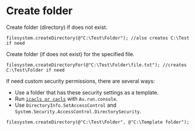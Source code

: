 # Create folder

Create folder (directory) if does not exist.

```
filesystem.createDirectory(@"C:\Test\Folder"); //also creates C:\Test if need
```

Create folder (if does not exist) for the specified file.

```
filesystem.createDirectoryFor(@"C:\Test\Folder\file.txt"); //creates C:\Test\Folder if need
```

If need custom security permissions, there are several ways:

- Use a folder that has these security settings as a template.
- Run [`icacls or cacls`](https://www.google.com/search?q=%60icacls+or+cacls%60) with `Au.run.console`.
- Use `DirectoryInfo.SetAccessControl` and `System.Security.AccessControl.DirectorySecurity`.

```
filesystem.createDirectory(@"C:\Test\Folder", @"C:\Template folder");
```
